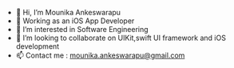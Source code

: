 - 👋 Hi, I’m Mounika Ankeswarapu
- 🌱 Working as an iOS App Developer
- 👀 I’m interested in Software Engineering
- 💞️ I’m looking to collaborate on UIKit,swift UI framework and iOS development 
- 📫 Contact me : mounika.ankeswarapu@gmail.com

<!---
Mounika-Ankeswarapu/Mounika-Ankeswarapu is a ✨ special ✨ repository because its `README.md` (this file) appears on your GitHub profile.
You can click the Preview link to take a look at your changes.
--->

